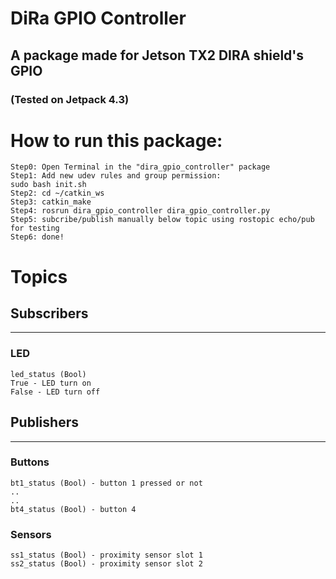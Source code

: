 # DiRa GPIO Controller
## A package made for Jetson TX2 DIRA shield's GPIO
### (Tested on Jetpack 4.3)
# How to run this package:
```
Step0: Open Terminal in the "dira_gpio_controller" package
Step1: Add new udev rules and group permission:
sudo bash init.sh
Step2: cd ~/catkin_ws
Step3: catkin_make
Step4: rosrun dira_gpio_controller dira_gpio_controller.py
Step5: subcribe/publish manually below topic using rostopic echo/pub for testing
Step6: done!
```

# Topics
## Subscribers
---
### LED
```
led_status (Bool)
True - LED turn on
False - LED turn off
```

## Publishers
---
### Buttons
```
bt1_status (Bool) - button 1 pressed or not
..
..
bt4_status (Bool) - button 4
```
### Sensors
```
ss1_status (Bool) - proximity sensor slot 1
ss2_status (Bool) - proximity sensor slot 2
```